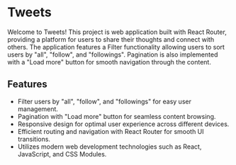 # Tweets

Welcome to Tweets! This project is web application built with React Router, providing a platform for users to share their thoughts and connect with others. The application features a Filter functionality allowing users to sort users by "all", "follow", and "followings". Pagination is also implemented with a "Load more" button for smooth navigation through the content.

## Features
- Filter users by "all", "follow", and "followings" for easy user management.
- Pagination with "Load more" button for seamless content browsing.
- Responsive design for optimal user experience across different devices.
- Efficient routing and navigation with React Router for smooth UI transitions.
- Utilizes modern web development technologies such as React, JavaScript, and CSS Modules.
